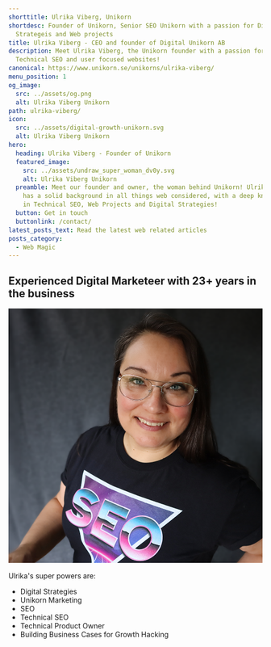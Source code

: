 ```yaml
---
shorttitle: Ulrika Viberg, Unikorn
shortdesc: Founder of Unikorn, Senior SEO Unikorn with a passion for Digital
  Strategeis and Web projects
title: Ulrika Viberg - CEO and founder of Digital Unikorn AB
description: Meet Ulrika Viberg, the Unikorn founder with a passion for
  Technical SEO and user focused websites!
canonical: https://www.unikorn.se/unikorns/ulrika-viberg/
menu_position: 1
og_image:
  src: ../assets/og.png
  alt: Ulrika Viberg Unikorn
path: ulrika-viberg/
icon:
  src: ../assets/digital-growth-unikorn.svg
  alt: Ulrika Viberg Unikorn
hero:
  heading: Ulrika Viberg - Founder of Unikorn
  featured_image:
    src: ../assets/undraw_super_woman_dv0y.svg
    alt: Ulrika Viberg Unikorn
  preamble: Meet our founder and owner, the woman behind Unikorn! Ulrika Viberg
    has a solid background in all things web considered, with a deep knowledge
    in Technical SEO, Web Projects and Digital Strategies!
  button: Get in touch
  buttonlink: /contact/
latest_posts_text: Read the latest web related articles
posts_category:
  - Web Magic
---
```

## Experienced Digital Marketeer with 23+ years in the business

![Ulrika Viberg, Founder of Unikorn](../assets/ulrikaviberg.png)

Ulrika's super powers are: 

* Digital Strategies
* Unikorn Marketing
* SEO
* Technical SEO
* Technical Product Owner
* Building Business Cases for Growth Hacking